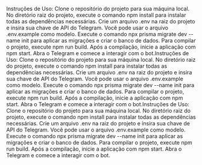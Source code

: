 Instruções de Uso:
Clone o repositório do projeto para sua máquina local.
No diretório raiz do projeto, execute o comando npm install para instalar todas as dependências necessárias.
Crie um arquivo .env na raiz do projeto e insira sua chave de API do Telegram.
Você pode usar o arquivo .env.example como modelo.
Execute o comando npx prisma migrate dev --name init para aplicar as migrações e criar o banco de dados.
Para compilar o projeto, execute npm run build.
Após a compilação, inicie a aplicação com npm start.
Abra o Telegram e comece a interagir com o bot.Instruções de Uso:
Clone o repositório do projeto para sua máquina local.
No diretório raiz do projeto, execute o comando npm install para instalar todas as dependências necessárias.
Crie um arquivo .env na raiz do projeto e insira sua chave de API do Telegram.
Você pode usar o arquivo .env.example como modelo.
Execute o comando npx prisma migrate dev --name init para aplicar as migrações e criar o banco de dados.
Para compilar o projeto, execute npm run build.
Após a compilação, inicie a aplicação com npm start.
Abra o Telegram e comece a interagir com o bot.Instruções de Uso:
Clone o repositório do projeto para sua máquina local.
No diretório raiz do projeto, execute o comando npm install para instalar todas as dependências necessárias.
Crie um arquivo .env na raiz do projeto e insira sua chave de API do Telegram.
Você pode usar o arquivo .env.example como modelo.
Execute o comando npx prisma migrate dev --name init para aplicar as migrações e criar o banco de dados.
Para compilar o projeto, execute npm run build.
Após a compilação, inicie a aplicação com npm start.
Abra o Telegram e comece a interagir com o bot.